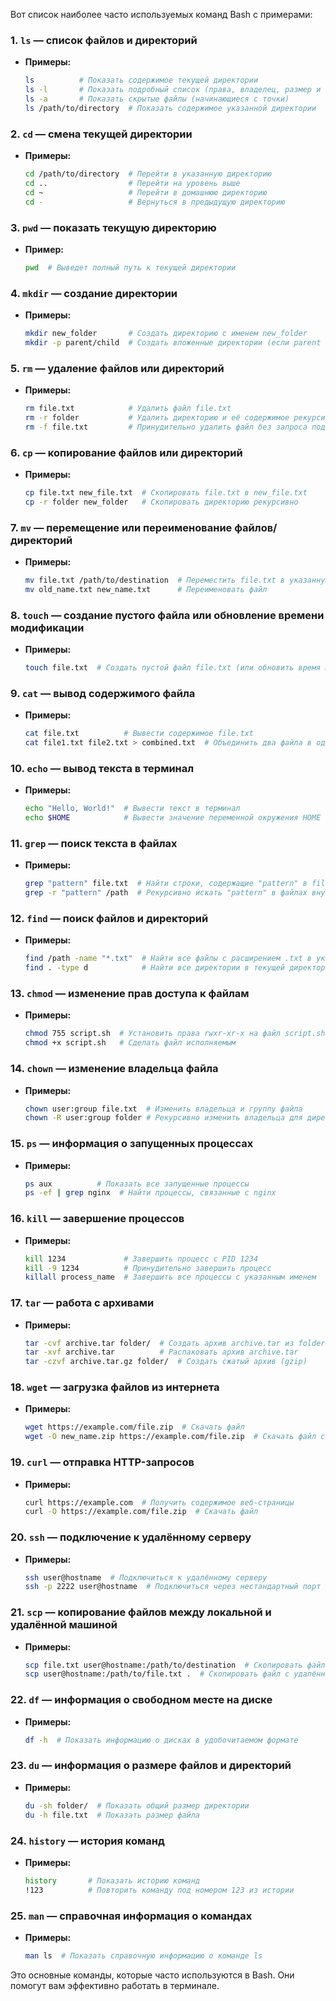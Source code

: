 Вот список наиболее часто используемых команд Bash с примерами:

### 1. **`ls` — список файлов и директорий**
   - **Примеры:**
     ```bash
     ls          # Показать содержимое текущей директории
     ls -l       # Показать подробный список (права, владелец, размер и т.д.)
     ls -a       # Показать скрытые файлы (начинающиеся с точки)
     ls /path/to/directory  # Показать содержимое указанной директории
     ```

### 2. **`cd` — смена текущей директории**
   - **Примеры:**
     ```bash
     cd /path/to/directory  # Перейти в указанную директорию
     cd ..                  # Перейти на уровень выше
     cd ~                   # Перейти в домашнюю директорию
     cd -                   # Вернуться в предыдущую директорию
     ```

### 3. **`pwd` — показать текущую директорию**
   - **Пример:**
     ```bash
     pwd  # Выведет полный путь к текущей директории
     ```

### 4. **`mkdir` — создание директории**
   - **Примеры:**
     ```bash
     mkdir new_folder       # Создать директорию с именем new_folder
     mkdir -p parent/child  # Создать вложенные директории (если parent не существует, он будет создан)
     ```

### 5. **`rm` — удаление файлов или директорий**
   - **Примеры:**
     ```bash
     rm file.txt            # Удалить файл file.txt
     rm -r folder           # Удалить директорию и её содержимое рекурсивно
     rm -f file.txt         # Принудительно удалить файл без запроса подтверждения
     ```

### 6. **`cp` — копирование файлов или директорий**
   - **Примеры:**
     ```bash
     cp file.txt new_file.txt  # Скопировать file.txt в new_file.txt
     cp -r folder new_folder   # Скопировать директорию рекурсивно
     ```

### 7. **`mv` — перемещение или переименование файлов/директорий**
   - **Примеры:**
     ```bash
     mv file.txt /path/to/destination  # Переместить file.txt в указанную директорию
     mv old_name.txt new_name.txt      # Переименовать файл
     ```

### 8. **`touch` — создание пустого файла или обновление времени модификации**
   - **Примеры:**
     ```bash
     touch file.txt  # Создать пустой файл file.txt (или обновить время модификации, если файл существует)
     ```

### 9. **`cat` — вывод содержимого файла**
   - **Примеры:**
     ```bash
     cat file.txt          # Вывести содержимое file.txt
     cat file1.txt file2.txt > combined.txt  # Объединить два файла в один
     ```

### 10. **`echo` — вывод текста в терминал**
   - **Примеры:**
     ```bash
     echo "Hello, World!"  # Вывести текст в терминал
     echo $HOME            # Вывести значение переменной окружения HOME
     ```

### 11. **`grep` — поиск текста в файлах**
   - **Примеры:**
     ```bash
     grep "pattern" file.txt  # Найти строки, содержащие "pattern" в file.txt
     grep -r "pattern" /path  # Рекурсивно искать "pattern" в файлах внутри директории
     ```

### 12. **`find` — поиск файлов и директорий**
   - **Примеры:**
     ```bash
     find /path -name "*.txt"  # Найти все файлы с расширением .txt в указанной директории
     find . -type d            # Найти все директории в текущей директории
     ```

### 13. **`chmod` — изменение прав доступа к файлам**
   - **Примеры:**
     ```bash
     chmod 755 script.sh  # Установить права rwxr-xr-x на файл script.sh
     chmod +x script.sh   # Сделать файл исполняемым
     ```

### 14. **`chown` — изменение владельца файла**
   - **Примеры:**
     ```bash
     chown user:group file.txt  # Изменить владельца и группу файла
     chown -R user:group folder # Рекурсивно изменить владельца для директории и её содержимого
     ```

### 15. **`ps` — информация о запущенных процессах**
   - **Примеры:**
     ```bash
     ps aux          # Показать все запущенные процессы
     ps -ef | grep nginx  # Найти процессы, связанные с nginx
     ```

### 16. **`kill` — завершение процессов**
   - **Примеры:**
     ```bash
     kill 1234             # Завершить процесс с PID 1234
     kill -9 1234          # Принудительно завершить процесс
     killall process_name  # Завершить все процессы с указанным именем
     ```

### 17. **`tar` — работа с архивами**
   - **Примеры:**
     ```bash
     tar -cvf archive.tar folder/  # Создать архив archive.tar из folder/
     tar -xvf archive.tar          # Распаковать архив archive.tar
     tar -czvf archive.tar.gz folder/  # Создать сжатый архив (gzip)
     ```

### 18. **`wget` — загрузка файлов из интернета**
   - **Примеры:**
     ```bash
     wget https://example.com/file.zip  # Скачать файл
     wget -O new_name.zip https://example.com/file.zip  # Скачать файл с новым именем
     ```

### 19. **`curl` — отправка HTTP-запросов**
   - **Примеры:**
     ```bash
     curl https://example.com  # Получить содержимое веб-страницы
     curl -O https://example.com/file.zip  # Скачать файл
     ```

### 20. **`ssh` — подключение к удалённому серверу**
   - **Примеры:**
     ```bash
     ssh user@hostname  # Подключиться к удалённому серверу
     ssh -p 2222 user@hostname  # Подключиться через нестандартный порт
     ```

### 21. **`scp` — копирование файлов между локальной и удалённой машиной**
   - **Примеры:**
     ```bash
     scp file.txt user@hostname:/path/to/destination  # Скопировать файл на удалённый сервер
     scp user@hostname:/path/to/file.txt .  # Скопировать файл с удалённого сервера
     ```

### 22. **`df` — информация о свободном месте на диске**
   - **Примеры:**
     ```bash
     df -h  # Показать информацию о дисках в удобочитаемом формате
     ```

### 23. **`du` — информация о размере файлов и директорий**
   - **Примеры:**
     ```bash
     du -sh folder/  # Показать общий размер директории
     du -h file.txt  # Показать размер файла
     ```

### 24. **`history` — история команд**
   - **Примеры:**
     ```bash
     history       # Показать историю команд
     !123          # Повторить команду под номером 123 из истории
     ```

### 25. **`man` — справочная информация о командах**
   - **Примеры:**
     ```bash
     man ls  # Показать справочную информацию о команде ls
     ```

Это основные команды, которые часто используются в Bash. Они помогут вам эффективно работать в терминале.